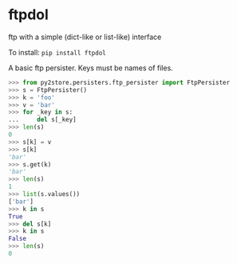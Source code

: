
# ftpdol
ftp with a simple (dict-like or list-like) interface


To install:	```pip install ftpdol```


A basic ftp persister.
Keys must be names of files.

```python
>>> from py2store.persisters.ftp_persister import FtpPersister
>>> s = FtpPersister()
>>> k = 'foo'
>>> v = 'bar'
>>> for _key in s:
...     del s[_key]
>>> len(s)
0
>>> s[k] = v
>>> s[k]
'bar'
>>> s.get(k)
'bar'
>>> len(s)
1
>>> list(s.values())
['bar']
>>> k in s
True
>>> del s[k]
>>> k in s
False
>>> len(s)
0
```
